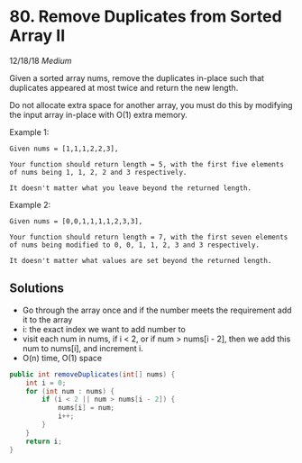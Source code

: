 # 80. Remove Duplicates from Sorted Array II
12/18/18
*Medium*

Given a sorted array nums, remove the duplicates in-place such that duplicates appeared at most twice and return the new length.

Do not allocate extra space for another array, you must do this by modifying the input array in-place with O(1) extra memory.

Example 1:
```
Given nums = [1,1,1,2,2,3],

Your function should return length = 5, with the first five elements of nums being 1, 1, 2, 2 and 3 respectively.

It doesn't matter what you leave beyond the returned length.
```
Example 2:
```
Given nums = [0,0,1,1,1,1,2,3,3],

Your function should return length = 7, with the first seven elements of nums being modified to 0, 0, 1, 1, 2, 3 and 3 respectively.

It doesn't matter what values are set beyond the returned length.
```

## Solutions
* Go through the array once and if the number meets the requirement add it to the array
* i: the exact index we want to add number to
* visit each num in nums, if i < 2, or if num > nums[i - 2], then we add this num to nums[i], and increment i.
* O(n) time, O(1) space
```Java
public int removeDuplicates(int[] nums) {
    int i = 0;
    for (int num : nums) {
        if (i < 2 || num > nums[i - 2]) {
            nums[i] = num;
            i++;
        }
    }
    return i;
}
```
